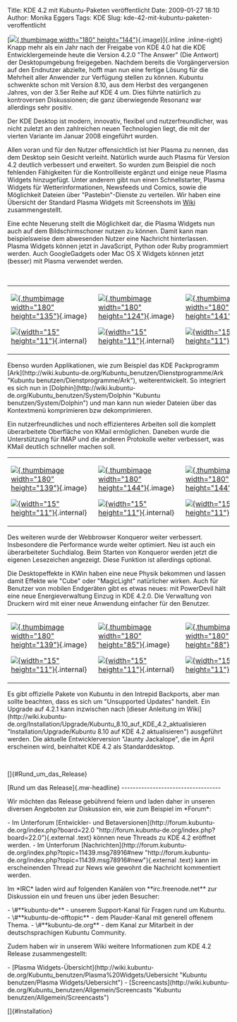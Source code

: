 Title: KDE 4.2 mit Kubuntu-Paketen veröffentlicht
Date: 2009-01-27 18:10
Author: Monika Eggers
Tags: KDE
Slug: kde-42-mit-kubuntu-paketen-veroffentlicht

[[![](http://wiki.kubuntu-de.org/images/thumb/Kde4.2_release_article_01.png/180px-Kde4.2_release_article_01.png){.thumbimage
width="180"
height="144"}](http://wiki.kubuntu-de.org/Bild:Kde4.2_release_article_01.png "Kde4.2 release article 01.png"){.image}]{.inline
.inline-right} Knapp mehr als ein Jahr nach der Freigabe von KDE 4.0 hat
die KDE Entwicklergemeinde heute die Version 4.2.0 "The Answer" (Die
Antwort) der Desktopumgebung freigegeben. Nachdem bereits die
Vorgängerversion auf den Endnutzer abzielte, hofft man nun eine fertige
Lösung für die Mehrheit aller Anwender zur Verfügung stellen zu können.
Kubuntu schwenkte schon mit Version 8.10, aus dem Herbst des vergangenen
Jahres, von der 3.5er Reihe auf KDE 4 um. Dies führte natürlich zu
kontroversen Diskussionen; die ganz überwiegende Resonanz war allerdings
sehr positiv. 

</p>
Der KDE Desktop ist modern, innovativ, flexibel und nutzerfreundlicher,
was nicht zuletzt an den zahlreichen neuen Technologien liegt, die mit
der vierten Variante im Januar 2008 eingeführt wurden.

</p>
<!--break--><!--break-->

Allen voran und für den Nutzer offensichtlich ist hier Plasma zu nennen,
das dem Desktop sein Gesicht verleiht. Natürlich wurde auch Plasma für
Version 4.2 deutlich verbessert und erweitert. So wurden zum Beispiel
die noch fehlenden Fähigkeiten für die Kontrollleiste ergänzt und einige
neue Plasma Widgets hinzugefügt. Unter anderem gibt nun einen
Schnellstarter, Plasma Widgets für Wetterinformationen, Newsfeeds und
Comics, sowie die Möglichkeit Dateien über "Pastebin"-Dienste zu
verteilen. Wir haben eine Übersicht der Standard Plasma Widgets mit
Screenshots im
[Wiki](http://wiki.kubuntu-de.org/Kubuntu_benutzen/Plasma%20Widgets/Uebersicht "Kubuntu benutzen/Plasma Widgets/Uebersicht")
zusammengestellt.

</p>
Eine echte Neuerung stellt die Möglichkeit dar, die Plasma Widgets nun
auch auf dem Bildschirmschoner nutzen zu können. Damit kann man
beispielsweise dem abwesenden Nutzer eine Nachricht hinterlassen. Plasma
Widgets können jetzt in JavaScript, Python oder Ruby programmiert
werden. Auch GoogleGadgets oder Mac OS X Widgets können jetzt (besser)
mit Plasma verwendet werden.

</p>
 

</p>
<table>
</p>
<p>
<tbody>
</p>
<p>
<tr>
</p>
<p>
<td>
</p>
<div class="thumb tright">

</p>
<div class="thumbinner" style="width: 182px;">

[![](http://wiki.kubuntu-de.org/images/thumb/Kde4.2_release_article_02.png/180px-Kde4.2_release_article_02.png){.thumbimage
width="180"
height="135"}](http://wiki.kubuntu-de.org/Bild:Kde4.2_release_article_02.png "Kde4.2 release article 02.png"){.image}
</p>
<div class="thumbcaption">

</p>
<div class="magnify">

[![](http://wiki.kubuntu-de.org/skins/common/images/magnify-clip.png){width="15"
height="11"}](http://wiki.kubuntu-de.org/Bild:Kde4.2_release_article_02.png "vergrößern"){.internal}

</div>

</p>
<p>

</div>

</p>
<p>

</div>

</p>
<p>

</div>

</p>
<p>
</td>
</p>
<p>
<td>
</p>
<div class="thumb tright">

</p>
<div class="thumbinner" style="width: 182px;">

[![](http://wiki.kubuntu-de.org/images/thumb/Kde4.2_release_article_03.png/180px-Kde4.2_release_article_03.png){.thumbimage
width="180"
height="124"}](http://wiki.kubuntu-de.org/Bild:Kde4.2_release_article_03.png "Kde4.2 release article 03.png"){.image}
</p>
<div class="thumbcaption">

</p>
<div class="magnify">

[![](http://wiki.kubuntu-de.org/skins/common/images/magnify-clip.png){width="15"
height="11"}](http://wiki.kubuntu-de.org/Bild:Kde4.2_release_article_03.png "vergrößern"){.internal}

</div>

</p>
<p>

</div>

</p>
<p>

</div>

</p>
<p>

</div>

</p>
<p>
</td>
</p>
<p>
<td>
</p>
<div class="thumb tright">

</p>
<div class="thumbinner" style="width: 182px;">

[![](http://wiki.kubuntu-de.org/images/thumb/Kde4.2_release_article_04.png/180px-Kde4.2_release_article_04.png){.thumbimage
width="180"
height="141"}](http://wiki.kubuntu-de.org/Bild:Kde4.2_release_article_04.png "Kde4.2 release article 04.png"){.image}
</p>
<div class="thumbcaption">

</p>
<div class="magnify">

[![](http://wiki.kubuntu-de.org/skins/common/images/magnify-clip.png){width="15"
height="11"}](http://wiki.kubuntu-de.org/Bild:Kde4.2_release_article_04.png "vergrößern"){.internal}

</div>

</p>
<p>

</div>

</p>
<p>

</div>

</p>
<p>

</div>

</p>
<p>
</td>
</p>
<p>
</tr>
</p>
<p>
</tbody>
</p>
<p>
</table>
</p>
Ebenso wurden Applikationen, wie zum Beispiel das KDE Packprogramm
[Ark](http://wiki.kubuntu-de.org/Kubuntu_benutzen/Dienstprogramme/Ark "Kubuntu benutzen/Dienstprogramme/Ark"),
weiterentwickelt. So integriert es sich nun in
[Dolphin](http://wiki.kubuntu-de.org/Kubuntu_benutzen/System/Dolphin "Kubuntu benutzen/System/Dolphin")
und man kann nun wieder Dateien über das Kontextmenü komprimieren bzw
dekomprimieren.

</p>
Ein nutzerfreundliches und noch effizienteres Arbeiten soll die komplett
überarbeitete Oberfläche von KMail ermöglichen. Daneben wurde die
Unterstützung für IMAP und die anderen Protokolle weiter verbessert, was
KMail deutlich schneller machen soll.

</p>
<table>
</p>
<p>
<tbody>
</p>
<p>
<tr>
</p>
<p>
<td>
</p>
<div class="thumb tright">

</p>
<div class="thumbinner" style="width: 182px;">

[![](http://wiki.kubuntu-de.org/images/thumb/Kde4.2_release_article_05.png/180px-Kde4.2_release_article_05.png){.thumbimage
width="180"
height="139"}](http://wiki.kubuntu-de.org/Bild:Kde4.2_release_article_05.png "Kde4.2 release article 05.png"){.image}
</p>
<div class="thumbcaption">

</p>
<div class="magnify">

[![](http://wiki.kubuntu-de.org/skins/common/images/magnify-clip.png){width="15"
height="11"}](http://wiki.kubuntu-de.org/Bild:Kde4.2_release_article_05.png "vergrößern"){.internal}

</div>

</p>
<p>

</div>

</p>
<p>

</div>

</p>
<p>

</div>

</p>
<p>
</td>
</p>
<p>
<td>
</p>
<div class="thumb tright">

</p>
<div class="thumbinner" style="width: 182px;">

[![](http://wiki.kubuntu-de.org/images/thumb/Kde4.2_release_article_06.png/180px-Kde4.2_release_article_06.png){.thumbimage
width="180"
height="144"}](http://wiki.kubuntu-de.org/Bild:Kde4.2_release_article_06.png "Kde4.2 release article 06.png"){.image}
</p>
<div class="thumbcaption">

</p>
<div class="magnify">

[![](http://wiki.kubuntu-de.org/skins/common/images/magnify-clip.png){width="15"
height="11"}](http://wiki.kubuntu-de.org/Bild:Kde4.2_release_article_06.png "vergrößern"){.internal}

</div>

</p>
<p>

</div>

</p>
<p>

</div>

</p>
<p>

</div>

</p>
<p>
</td>
</p>
<p>
<td>
</p>
<div class="thumb tright">

</p>
<div class="thumbinner" style="width: 182px;">

[![](http://wiki.kubuntu-de.org/images/thumb/Kde4.2_release_article_07.png/180px-Kde4.2_release_article_07.png){.thumbimage
width="180"
height="144"}](http://wiki.kubuntu-de.org/Bild:Kde4.2_release_article_07.png "Kde4.2 release article 07.png"){.image}
</p>
<div class="thumbcaption">

</p>
<div class="magnify">

[![](http://wiki.kubuntu-de.org/skins/common/images/magnify-clip.png){width="15"
height="11"}](http://wiki.kubuntu-de.org/Bild:Kde4.2_release_article_07.png "vergrößern"){.internal}

</div>

</p>
<p>

</div>

</p>
<p>

</div>

</p>
<p>

</div>

</p>
<p>
</td>
</p>
<p>
</tr>
</p>
<p>
</tbody>
</p>
<p>
</table>
</p>
Des weiteren wurde der Webbrowser Konqueror weiter verbessert.
Insbesondere die Performance wurde weiter optimiert. Neu ist auch ein
überarbeiteter Suchdialog. Beim Starten von Konqueror werden jetzt die
eigenen Lesezeichen angezeigt. Diese Funktion ist allerdings optional.

</p>
Die Desktopeffekte in KWin haben eine neue Physik bekommen und lassen
damit Effekte wie "Cube" oder "MagicLight" natürlicher wirken. Auch für
Benutzer von mobilen Endgeräten gibt es etwas neues: mit PowerDevil hält
eine neue Energieverwaltung Einzug in KDE 4.2.0. Die Verwaltung von
Druckern wird mit einer neue Anwendung einfacher für den Benutzer.

</p>
<table>
</p>
<p>
<tbody>
</p>
<p>
<tr>
</p>
<p>
<td>
</p>
<div class="thumb tright">

</p>
<div class="thumbinner" style="width: 182px;">

[![](http://wiki.kubuntu-de.org/images/thumb/Kde4.2_release_article_08.png/180px-Kde4.2_release_article_08.png){.thumbimage
width="180"
height="139"}](http://wiki.kubuntu-de.org/Bild:Kde4.2_release_article_08.png "Kde4.2 release article 08.png"){.image}
</p>
<div class="thumbcaption">

</p>
<div class="magnify">

[![](http://wiki.kubuntu-de.org/skins/common/images/magnify-clip.png){width="15"
height="11"}](http://wiki.kubuntu-de.org/Bild:Kde4.2_release_article_08.png "vergrößern"){.internal}

</div>

</p>
<p>

</div>

</p>
<p>

</div>

</p>
<p>

</div>

</p>
<p>
</td>
</p>
<p>
<td>
</p>
<div class="thumb tright">

</p>
<div class="thumbinner" style="width: 182px;">

[![](http://wiki.kubuntu-de.org/images/thumb/Kde4.2_release_article_09.png/180px-Kde4.2_release_article_09.png){.thumbimage
width="180"
height="85"}](http://wiki.kubuntu-de.org/Bild:Kde4.2_release_article_09.png "Kde4.2 release article 09.png"){.image}
</p>
<div class="thumbcaption">

</p>
<div class="magnify">

[![](http://wiki.kubuntu-de.org/skins/common/images/magnify-clip.png){width="15"
height="11"}](http://wiki.kubuntu-de.org/Bild:Kde4.2_release_article_09.png "vergrößern"){.internal}

</div>

</p>
<p>

</div>

</p>
<p>

</div>

</p>
<p>

</div>

</p>
<p>
</td>
</p>
<p>
<td>
</p>
<div class="thumb tright">

</p>
<div class="thumbinner" style="width: 182px;">

[![](http://wiki.kubuntu-de.org/images/thumb/Kde4.2_release_article_10.png/180px-Kde4.2_release_article_10.png){.thumbimage
width="180"
height="88"}](http://wiki.kubuntu-de.org/Bild:Kde4.2_release_article_10.png "Kde4.2 release article 10.png"){.image}
</p>
<div class="thumbcaption">

</p>
<div class="magnify">

[![](http://wiki.kubuntu-de.org/skins/common/images/magnify-clip.png){width="15"
height="11"}](http://wiki.kubuntu-de.org/Bild:Kde4.2_release_article_10.png "vergrößern"){.internal}

</div>

</p>
<p>

</div>

</p>
<p>

</div>

</p>
<p>

</div>

</p>
<p>
</td>
</p>
<p>
</tr>
</p>
<p>
</tbody>
</p>
<p>
</table>
</p>
Es gibt offizielle Pakete von Kubuntu in den Intrepid Backports, aber
man sollte beachten, dass es sich um "Unsupported Updates" handelt. Ein
Upgrade auf 4.2.1 kann inzwischen nach [dieser Anleitung im
Wiki](http://wiki.kubuntu-de.org/Installation/Upgrade/Kubuntu_8.10_auf_KDE_4.2_aktualisieren "Installation/Upgrade/Kubuntu 8.10 auf KDE 4.2 aktualisieren")
ausgeführt werden. Die aktuelle Entwicklerversion "Jaunty Jackalope",
die im April erscheinen wird, beinhaltet KDE 4.2 als Standarddesktop.

</p>
 

</p>
[]{#Rund_um_das_Release}

</p>
[Rund um das Release]{.mw-headline}
-----------------------------------

</p>
Wir möchten das Release gebührend feiern und laden daher in unseren
diversen Angeboten zur Diskussion ein, wie zum Beispiel im *Forum*:

</p>
-   Im Unterforum [Entwickler- und
    Betaversionen](http://forum.kubuntu-de.org/index.php?board=22.0 "http://forum.kubuntu-de.org/index.php?board=22.0"){.external
    .text} können neue Threads zu KDE 4.2 eröffnet werden.
-   Im Unterforum
    [Nachrichten](http://forum.kubuntu-de.org/index.php?topic=11439.msg78916#new "http://forum.kubuntu-de.org/index.php?topic=11439.msg78916#new"){.external
    .text} kann im erscheinenden Thread zur News wie gewohnt die
    Nachricht kommentiert werden.

</p>
Im *IRC* laden wird auf folgenden Kanälen von **irc.freenode.net** zur
Diskussion ein und freuen uns über jeden Besucher:

</p>
-   \#**kubuntu-de** - unserem Support-Kanal für Fragen rund um Kubuntu.
-   \#**kubuntu-de-offtopic** - dem Plauder-Kanal mit generell offenem
    Thema.
-   \#**kubuntu-de.org** - dem Kanal zur Mitarbeit in der
    deutschsprachigen Kubuntu Community.

</p>
Zudem haben wir in unserem Wiki weitere Informationen zum KDE 4.2
Release zusammengestellt:

</p>
-   [Plasma
    Widgets-Übersicht](http://wiki.kubuntu-de.org/Kubuntu_benutzen/Plasma%20Widgets/Uebersicht "Kubuntu benutzen/Plasma Widgets/Uebersicht")
-   [Screencasts](http://wiki.kubuntu-de.org/Kubuntu_benutzen/Allgemein/Screencasts "Kubuntu benutzen/Allgemein/Screencasts")

</p>
[]{#Installation}

</p>

</p>

